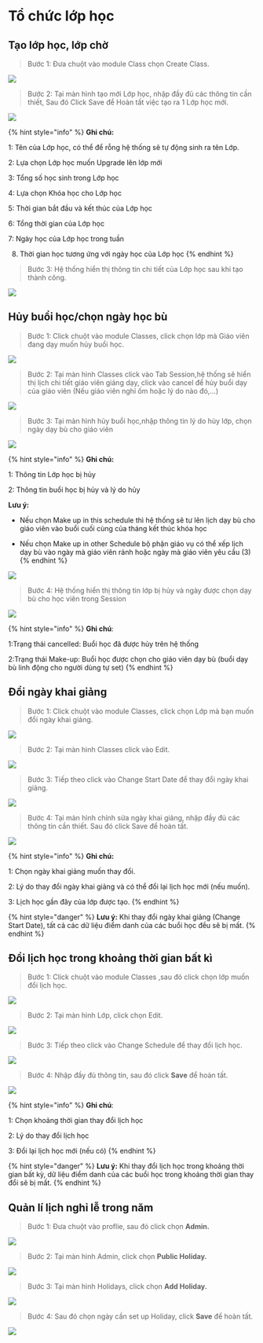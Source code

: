 # Tổ chức lớp học

## Tạo lớp học, lớp chờ

> Bước 1: Đưa chuột vào module Class chọn Create Class.

![](../../.gitbook/assets/taolop1.png)

> Bước 2: Tại màn hình tạo mới Lớp học, nhập đầy đủ các thông tin cần thiết, Sau đó Click Save để Hoàn tất việc tạo ra 1 Lớp học mới.

![](../../.gitbook/assets/taolop.jpg)

{% hint style="info" %}
**Ghi chú:**

1: Tên của Lớp học, có thể để rỗng hệ thống sẽ tự động sinh ra tên Lớp.

2: Lựa chọn Lớp học muốn Upgrade lên lớp mới

3: Tổng số học sinh trong Lớp học

4: Lựa chọn Khóa học cho Lớp học

5: Thời gian bắt đầu và kết thúc của Lớp học

6: Tổng thời gian của Lớp học

7: Ngày học của Lớp học trong tuần

8. Thời gian học tương ứng với ngày học của Lớp học
{% endhint %}

> Bước 3: Hệ thống hiển thị thông tin chi tiết của Lớp học sau khi tạo thành công.

![](../../.gitbook/assets/taolop3.png)

## Hủy buổi học/chọn ngày học bù

> Bước 1: Click chuột vào module Classes, click chọn lớp mà Giáo viên đang dạy muốn hủy buổi học.

![](../../.gitbook/assets/hocbu.png)

> Bước 2: Tại màn hình Classes click vào Tab Session,hệ thống sẽ hiển thị lịch chi tiết giáo viên giảng dạy, click vào cancel để hủy buổi dạy của giáo viên \(Nếu giáo viên nghỉ ốm hoặc lý do nào đó,…\)

![](../../.gitbook/assets/hocbu2.png)

> Bước 3: Tại màn hình hủy buổi học,nhập thông tin lý do hủy lớp, chọn ngày dạy bù cho giáo viên

![](../../.gitbook/assets/hocbu3.png)

{% hint style="info" %}
**Ghi chú:**

1: Thông tin Lớp học bị hủy

2: Thông tin buổi học bị hủy và lý do hủy

**Lưu ý:**

+ Nếu chọn Make up in this schedule thì hệ thống sẽ tư lên lịch dạy bù cho giáo viên vào buổi cuối cùng của tháng kết thúc khóa học

+ Nếu chọn Make up in other Schedule bộ phận giáo vụ có thể xếp lịch dạy bù vào ngày mà giáo viên rảnh hoặc ngày mà giáo viên yêu cầu \(3\)
{% endhint %}

![](../../.gitbook/assets/hocbu4.png)

> Bước 4: Hệ thống hiển thị thông tin lớp bị hủy và ngày được chọn dạy bù cho học viên trong Session

![](../../.gitbook/assets/hocbu5.png)

{% hint style="info" %}
**Ghi chú**:

1:Trạng thái cancelled: Buổi học đã được hủy trên hệ thống

2:Trạng thái Make-up: Buổi học được chọn cho giáo viên dạy bù \(buổi dạy bù linh động cho người dùng tự set\)
{% endhint %}

## Đổi ngày khai giảng

> Bước 1: Click chuột vào module Classes, click chọn Lớp mà bạn muốn đổi ngày khai giảng.

![](../../.gitbook/assets/doingaykhaigiang.png)

> Bước 2: Tại màn hình Classes click vào Edit.

![](../../.gitbook/assets/doingaykhaigiang1.png)

> Bước 3: Tiếp theo click vào Change Start Date để thay đổi ngày khai giảng.

![](../../.gitbook/assets/doingaykhaigiang3.png)

> Bước 4: Tại màn hình chỉnh sửa ngày khai giảng, nhập đầy đủ các thông tin cần thiết. Sau đó click Save để hoàn tất.

![](../../.gitbook/assets/image%20%2874%29.png)

{% hint style="info" %}
**Ghi chú:**

1: Chọn ngày khai giảng muốn thay đổi.

2: Lý do thay đổi ngày khai giảng và có thể đổi lại lịch học mới \(nếu muốn\).

3: Lịch học gần đây của lớp được tạo.
{% endhint %}

{% hint style="danger" %}
**Lưu ý:** Khi thay đổi ngày khai giảng \(Change Start Date\), tất cả các dữ liệu điểm danh của các buổi học đều sẽ bị mất.
{% endhint %}

## Đổi lịch học trong khoảng thời gian bất kì

> Bước 1: Click chuột vào module Classes ,sau đó click chọn lớp muốn đổi lịch học.

![](../../.gitbook/assets/doingaykhaigiang.png)

> Bước 2: Tại màn hình Lớp, click chọn Edit.

![](../../.gitbook/assets/doingaykhaigiang1.png)

> Bước 3: Tiếp theo click vào Change Schedule để thay đổi lịch học.

![](../../.gitbook/assets/doingaykhaigiang2%20%281%29.png)

> Bước 4: Nhập đầy đủ thông tin, sau đó click **Save** để hoàn tất.

![](../../.gitbook/assets/taolop1.jpg)

{% hint style="info" %}
**Ghi chú**:

1: Chọn khoảng thời gian thay đổi lịch học

2: Lý do thay đổi lịch học

3: Đổi lại lịch học mới \(nếu có\)
{% endhint %}

{% hint style="danger" %}
**Lưu ý:** Khi thay đổi lịch học trong khoảng thời gian bất kỳ, dữ liệu điểm danh của các buổi học trong khoảng thời gian thay đổi sẽ bị mất.
{% endhint %}

## Quản lí lịch nghỉ lễ trong năm

> Bước 1: Đưa chuột vào proflie, sau đó click chọn **Admin.**

![](../../.gitbook/assets/holiday1.jpg)

> Bước 2: Tại màn hình Admin, click chọn **Public Holiday.**

![](../../.gitbook/assets/holiday2.jpg)

> Bước 3: Tại màn hình Holidays, click chọn **Add Holiday.**

![](../../.gitbook/assets/holiday3.jpg)

> Bước 4: Sau đó chọn ngày cần set up Holiday, click **Save** để hoàn tất.

![](../../.gitbook/assets/holiday4.jpg)

